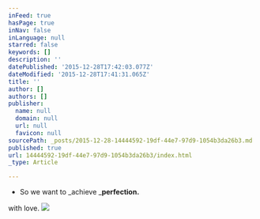 ```yaml
---
inFeed: true
hasPage: true
inNav: false
inLanguage: null
starred: false
keywords: []
description: ''
datePublished: '2015-12-28T17:42:03.077Z'
dateModified: '2015-12-28T17:41:31.065Z'
title: ''
author: []
authors: []
publisher:
  name: null
  domain: null
  url: null
  favicon: null
sourcePath: _posts/2015-12-28-14444592-19df-44e7-97d9-1054b3da26b3.md
published: true
url: 14444592-19df-44e7-97d9-1054b3da26b3/index.html
_type: Article

---
```

* So we want to _achieve _**perfection.**

with love.
![](https://the-grid-user-content.s3-us-west-2.amazonaws.com/8585c1fe-a9f4-4a61-8a62-de28f652e283.jpg)